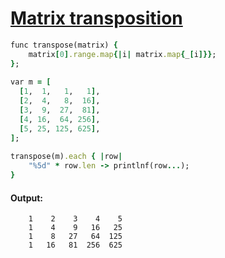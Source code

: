 [1]: http://rosettacode.org/wiki/Matrix_transposition

# [Matrix transposition][1]

```ruby
func transpose(matrix) {
    matrix[0].range.map{|i| matrix.map{_[i]}};
};
 
var m = [
  [1,  1,   1,   1],
  [2,  4,   8,  16],
  [3,  9,  27,  81],
  [4, 16,  64, 256],
  [5, 25, 125, 625],
];
 
transpose(m).each { |row|
    "%5d" * row.len -> printlnf(row...);
}
```

#### Output:
```
    1    2    3    4    5
    1    4    9   16   25
    1    8   27   64  125
    1   16   81  256  625
```